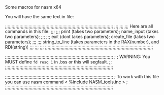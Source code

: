 Some macros for nasm x64 

You will have the same text in file: 

   ;;;;;;;;;;;;;;;;;;;;;;;;;;;;;;;;;;;;;;;;;;;;;;;;;;;;;;;;;;;;;;;;;;;;;;;;;;;;;;;;;;;
   ;;;                                                                             ;;;
   ;;;  Here are all commands in this file:                                        ;;;
   ;;;  print (takes two parameters); name_input (takes two parameters);           ;;;
   ;;;  exit (dont takes parameters); create_file (takes two parameters);          ;;;
   ;;;  string_to_line (takes parameters in the RAX(number), and RDI(string))      ;;;
   ;;;                                                                             ;;;
   ;;;;;;;;;;;;;;;;;;;;;;;;;;;;;;;;;;;;;;;;;;;;;;;;;;;;;;;;;;;;;;;;;;;;;;;;;;;;;;;;;;;
  
  ;;;;;;;;;;;;;;;;;;;;;;;;;;;;;;;;;;;;;;;;;;;;;;;;;;;;;;;;;;;;;;;;;;;;;;;;;;;;;;;;;;;
  ; ; WARNING: You MUST define `fd resq 1` in .bss or this will segfault.          ;;
  ;;;;;;;;;;;;;;;;;;;;;;;;;;;;;;;;;;;;;;;;;;;;;;;;;;;;;;;;;;;;;;;;;;;;;;;;;;;;;;;;;;;
 
  ;;;;;;;;;;;;;;;;;;;;;;;;;;;;;;;;;;;;;;;;;;;;;;;;;;;;;;;;;;;;;;;;;;;;;;;;;;;;;;;;;;;
  ; To work with this file you can use nasm command < %include NASM_tools.inc >     ;
  ;;;;;;;;;;;;;;;;;;;;;;;;;;;;;;;;;;;;;;;;;;;;;;;;;;;;;;;;;;;;;;;;;;;;;;;;;;;;;;;;;;;
 
